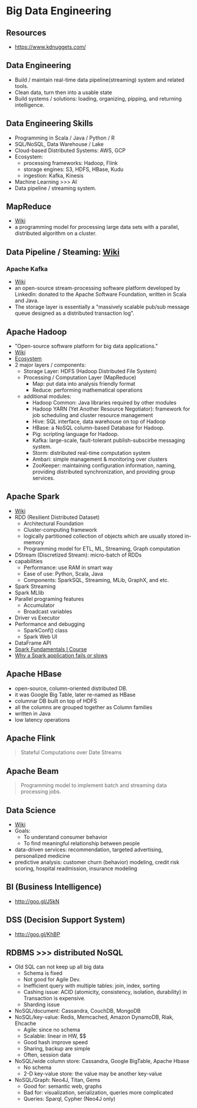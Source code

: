 # Big Data Engineering

## Resources

- <https://www.kdnuggets.com/>

## Data Engineering

- Build / maintain real-time data pipeline(streaming) system and related tools.
- Clean data, turn then into a usable state
- Build systems / solutions: loading, organizing, pipping, and returning intelligence.

## Data Engineering Skills

- Programming in Scala / Java / Python / R
- SQL/NoSQL, Data Warehouse / Lake
- Cloud-based Distributed Systems: AWS, GCP
- Ecosystem:
  - processing frameworks: Hadoop, Flink
  - storage engines: S3, HDFS, HBase, Kudu
  - ingestion: Kafka, Kinesis
- Machine Learning >>> AI
- Data pipeline / streaming system.

## MapReduce

- [Wiki](http://goo.gl/Dmj3)
- a programming model for processing large data sets with a parallel, distributed algorithm on a cluster.


## Data Pipeline / Steaming: [Wiki](https://bre.is/3TPrtvoeX)

### Apache Kafka

- [Wiki](https://en.wikipedia.org/wiki/Apache_Kafka)
- an open-source stream-processing software platform developed by LinkedIn: donated to the Apache Software Foundation, written in Scala and Java.
- The storage layer is essentially a "massively scalable pub/sub message queue designed as a distributed transaction log".

## Apache Hadoop


- "Open-source software platform for big data applications."
- [Wiki](https://goo.gl/nHjfe0)
- [Ecosystem](https://hadoopecosystemtable.github.io/)
- 2 major layers / components:
  - Storage Layer: HDFS (Hadoop Distributed File System)
  - Processing / Computation Layer (MapReduce)
    - Map: put data into analysis friendly format
    - Reduce: performing mathematical operations
  - additional modules:
    - Hadoop Common: Java libraries required by other modules
    - Hadoop YARN (Yet Another Resource Negotiator): framework for job scheduling and cluster resource management
    - Hive: SQL interface, data warehouse on top of Hadoop
    - HBase: a NoSQL column-based Database for Hadoop.
    - Pig: scripting language for Hadoop.
    - Kafka: large-scale, fault-tolerant publish-subscirbe messaging system.
    - Storm: distributed real-time computation system
    - Ambari: simple management & monitoring over clusters
    - ZooKeeper: maintaining configuration information, naming, providing distributed synchronization, and providing group services.

## Apache Spark

- [Wiki](https://goo.gl/ve5tD1)
- RDD (Resilient Distributed Dataset)
  - Architectural Foundation
  - Cluster-computing framework
  - logically partitioned collection of objects which are usually stored in-memory
  - Programming model for ETL, ML, Streaming, Graph computation
- DStream (Discretized Stream): micro-batch of RDDs
- capabilities
  - Performance: use RAM in smart way
  - Ease of use: Python, Scala, Java
  - Components: SparkSQL, Streaming, MLib, GraphX, and etc.
- Spark Streaming
- Spark MLlib
- Parallel programing features
  - Accumulator
  - Broadcast variables
- Driver vs Executor
- Performance and debugging
  - SparkConf() class
  - Spark Web UI
- DataFrame API
- [Spark Fundamentals I Course](https://goo.gl/4StVDv)
- [Why a Spark application fails or slows](https://bre.is/myC7R0MAe)


## Apache HBase
- open-source, column-oriented distributed DB.
- it was Google Big Table, later re-named as HBase
- columnar DB built on top of HDFS
- all the columns are grouped together as Column families
- written in Java
- low latency operations


## Apache Flink

> Stateful Computations over Date Streams

## Apache Beam

> Programming model to implement batch and streaming data processing jobs.

## Data Science

- [Wiki](http://goo.gl/vlFhY)
- Goals:
  - To understand consumer behavior
  - To find meaningful relationship between people
- data-driven services: recommendation, targeted advertising, personalized medicine
- predictive analysis: customer churn (behavior) modeling, credit risk scoring, hospital readmission, insurance modeling

## BI (Business Intelligence)

- <http://goo.gl/J5kN>

## DSS (Decision Support System)

- <http://goo.gl/KhBP>

## RDBMS >>> distributed NoSQL

- Old SQL can not keep up all big data
  - Schema is fixed
  - Not good for Agile Dev.
  - Inefficient query with multiple tables: join, index, sorting
  - Cashing issue: ACID (atomicity, consistency, isolation, durability) in Transaction is expensive.
  - Sharding issue
- NoSQL/document: Cassandra, CouchDB, MongoDB
- NoSQL/key-value: Redis, Memcached, Amazon DynamoDB, Riak, Ehcache
  - Agile: since no schema
  - Scalable: linear in HW, $$
  - Good hash improve speed
  - Sharing, backup are simple
  - Often, session data
- NoSQL/wide column store: Cassandra, Google BigTable, Apache Hbase
  - No schema
  - 2-D key-value store: the value may be another key-value
- NoSQL/Graph: Neo4J, Titan, Gems
  - Good for: semantic web, graphs
  - Bad for: visualization, serialization, queries more complicated
  - Queries: Sparql, Cypher (Neo4J only)
